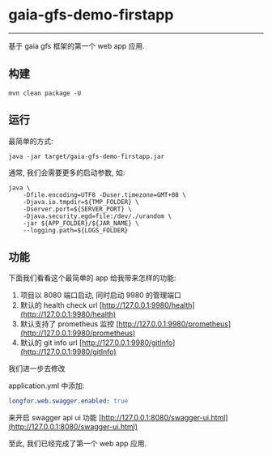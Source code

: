 # gaia-gfs-demo-firstapp

---

基于 gaia gfs 框架的第一个 web app 应用.

## 构建

```shell
mvn clean package -U
```

## 运行

最简单的方式:

```shell
java -jar target/gaia-gfs-demo-firstapp.jar
```

通常, 我们会需要更多的启动参数, 如:

```shell
java \
    -Dfile.encoding=UTF8 -Duser.timezone=GMT+08 \
    -Djava.io.tmpdir=${TMP_FOLDER} \
    -Dserver.port=${SERVER_PORT} \
    -Djava.security.egd=file:/dev/./urandom \
    -jar ${APP_FOLDER}/${JAR_NAME} \
    --logging.path=${LOGS_FOLDER}
```

## 功能

下面我们看看这个最简单的 app 给我带来怎样的功能:

1. 项目以 8080 端口启动, 同时启动 9980 的管理端口
1. 默认的 health check url [http://127.0.0.1:9980/health](http://127.0.0.1:9980/health)
1. 默认支持了 prometheus 监控 [http://127.0.0.1:9980/prometheus](http://127.0.0.1:9980/prometheus)
1. 默认的 git info url [http://127.0.0.1:9980/gitInfo](http://127.0.0.1:9980/gitInfo)

我们进一步去修改

application.yml 中添加:

```yaml
longfor.web.swagger.enabled: true
```

来开启 swagger api ui 功能 [http://127.0.0.1:8080/swagger-ui.html](http://127.0.0.1:8080/swagger-ui.html)

至此, 我们已经完成了第一个 web app 应用.
